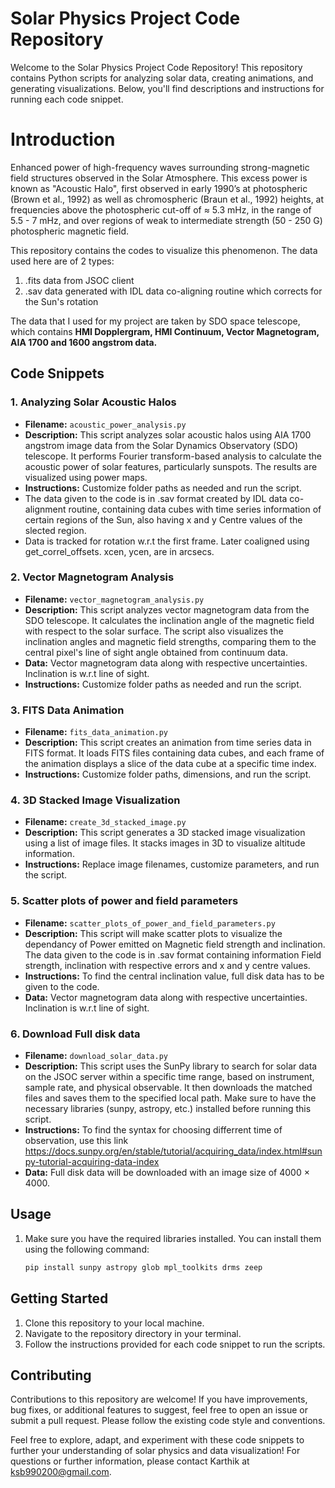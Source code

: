 # Solar Physics Project Code Repository

Welcome to the Solar Physics Project Code Repository! This repository contains Python scripts for analyzing solar data, creating animations, and generating visualizations. Below, you'll find descriptions and instructions for running each code snippet.

# Introduction

Enhanced power of high-frequency waves surrounding strong-magnetic field structures observed in the Solar Atmosphere.
This excess power is known as "Acoustic Halo", first observed in early 1990’s at photospheric (Brown et al., 1992) as well as chromospheric (Braun et al., 1992) heights, at frequencies above the photospheric cut-off of ≈ 5.3 mHz, in the range of 5.5 - 7 mHz, and over regions of weak to intermediate strength (50 - 250 G) photospheric magnetic field.

This repository contains the codes to visualize this phenomenon.
The data used here are of 2 types: 
1) .fits data from JSOC client
2) .sav data generated with IDL data co-aligning routine which corrects for the Sun's rotation

The data that I used for my project are taken by SDO space telescope, which contains **HMI Dopplergram, HMI Continuum, Vector Magnetogram, AIA 1700 and 1600 angstrom data.**




## Code Snippets

### 1. Analyzing Solar Acoustic Halos

- **Filename:** `acoustic_power_analysis.py`
- **Description:** This script analyzes solar acoustic halos using AIA 1700 angstrom image data from the Solar Dynamics Observatory (SDO) telescope. It performs Fourier transform-based analysis to calculate the acoustic power of solar features, particularly sunspots. The results are visualized using power maps.
- **Instructions:** Customize folder paths as needed and run the script.
- The data given to the code is in .sav format created by IDL data co-alignment routine, containing data cubes with time series information of certain regions of the Sun, also having x and y Centre values of the slected region.
- Data is tracked for rotation w.r.t the first frame. Later coaligned using get_correl_offsets. xcen, ycen, are in arcsecs.

### 2. Vector Magnetogram Analysis

- **Filename:** `vector_magnetogram_analysis.py`
- **Description:** This script analyzes vector magnetogram data from the SDO telescope. It calculates the inclination angle of the magnetic field with respect to the solar surface. The script also visualizes the inclination angles and magnetic field strengths, comparing them to the central pixel's line of sight angle obtained from continuum data.
- **Data:** Vector magnetogram data along with respective uncertainties. Inclination is w.r.t line of sight.
- **Instructions:** Customize folder paths as needed and run the script.

### 3. FITS Data Animation

- **Filename:** `fits_data_animation.py`
- **Description:** This script creates an animation from time series data in FITS format. It loads FITS files containing data cubes, and each frame of the animation displays a slice of the data cube at a specific time index.
- **Instructions:** Customize folder paths, dimensions, and run the script.

### 4. 3D Stacked Image Visualization

- **Filename:** `create_3d_stacked_image.py`
- **Description:** This script generates a 3D stacked image visualization using a list of image files. It stacks images in 3D to visualize altitude information.
- **Instructions:** Replace image filenames, customize parameters, and run the script.

### 5. Scatter plots of power and field parameters
- **Filename:** `scatter_plots_of_power_and_field_parameters.py`
- **Description:** This script will make scatter plots to visualize the dependancy of Power emitted on Magnetic field strength and inclination. The data given to the code is in .sav format containing information Field strength, inclination with respective errors and x and y centre values.
- **Instructions:**  To find the central inclination value, full disk data has to be given to the code.
- **Data:** Vector magnetogram data along with respective uncertainties. Inclination is w.r.t line of sight.

### 6. Download Full disk data
- **Filename:** `download_solar_data.py`
- **Description:** This script uses the SunPy library to search for solar data on the JSOC server within a specific time range, based on instrument, sample rate, and physical observable. It then downloads the matched files and saves them to the specified local path. Make sure to have the necessary libraries (sunpy, astropy, etc.) installed before running this script.
- **Instructions:** To find the syntax for choosing differrent time of observation, use this link https://docs.sunpy.org/en/stable/tutorial/acquiring_data/index.html#sunpy-tutorial-acquiring-data-index
- **Data:** Full disk data will be downloaded with an image size of 4000 $\times$ 4000.

## Usage
1. Make sure you have the required libraries installed. You can install them using the following command:
   ```bash
   pip install sunpy astropy glob mpl_toolkits drms zeep 


## Getting Started

1. Clone this repository to your local machine.
2. Navigate to the repository directory in your terminal.
3. Follow the instructions provided for each code snippet to run the scripts.

## Contributing

Contributions to this repository are welcome! If you have improvements, bug fixes, or additional features to suggest, feel free to open an issue or submit a pull request. Please follow the existing code style and conventions.


Feel free to explore, adapt, and experiment with these code snippets to further your understanding of solar physics and data visualization!
For questions or further information, please contact Karthik at ksb990200@gmail.com.

